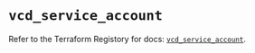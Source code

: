 # `vcd_service_account`

Refer to the Terraform Registory for docs: [`vcd_service_account`](https://registry.terraform.io/providers/vmware/vcd/3.10.0/docs/resources/service_account).

